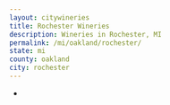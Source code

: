 ```yaml
---
layout: citywineries
title: Rochester Wineries
description: Wineries in Rochester, MI
permalink: /mi/oakland/rochester/
state: mi
county: oakland
city: rochester
---
```

-
